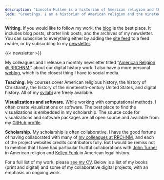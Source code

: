 ```yaml
---
description: "Lincoln Mullen is a historian of American religion and the nineteenth-century United States."
lede: "Greetings. I am a historian of American religion and the nineteenth-century United States, often using computational methods for texts and maps. I am an [associate professor](https://historyarthistory.gmu.edu/people/lmullen) in the Department of History and Art History at George Mason University, as well as one of the faculty directors at the [Roy Rosenzweig Center for History and New Media](https://rrchnm.org/)."
---
```


**Writing.** If you would like to follow my work, the [blog](/blog/) is the best place. It includes blog posts, shorter link posts, and the archives of my newsletter. You can subscribe to everything either by adding the [site feed](/blog/index.xml) to a feed reader, or by subscribing to my [newsletter](/newsletter).

{{< newsletter >}}

My colleagues and I release a monthly newsletter titled "[American Religion @ RRCHNM](https://us14.campaign-archive.com/home/?u=36898c6824a31b8e1d4434a55&id=18c732c256)," about our digital history work. I also have a more personal [weblog](https://weblog.lincolnmullen.com/), which is the closest thing I have to social media. 

**Teaching.** My courses cover American religious history, the history of Christianity, the history of the nineteenth-century United States, and digital history. All of my [syllabi](/courses/) are freely available.

**Visualizations and software.** While working with computational methods, I often create visualizations or software. The best place to find the visualizations is embedded in my scholarship. The source code for visualizations and software packages are all open source and available from my [GitHub profile](https://github.com/lmullen).

**Scholarship.** My scholarship is often collaborative. I have the good fortune of having collaborated with many of [my colleagues at RRCHNM](https://rrchnm.org/our-people/), and each of the project websites credits contributors fully. But I would be remiss not to mention that I have had particular fruitful collaborations with [John Turner](https://johngturner.com/) in American religion and [Kellen Funk](https://kellenfunk.org/) in American legal history.

For a full list of my work, please [see my CV](//files.lincolnmullen.com/Mullen-cv.pdf). Below is a list of my books (print and digital) and some of my collaborative digital projects, with an emphasis on ongoing work.

